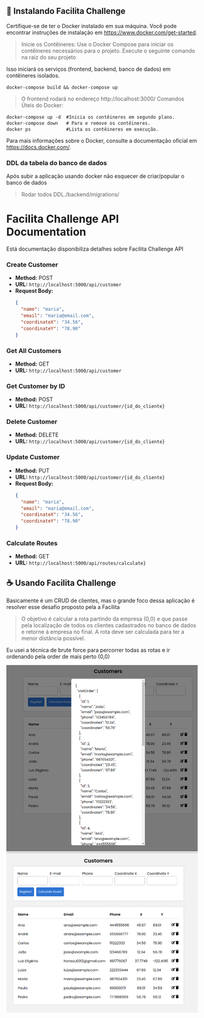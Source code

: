 ## 🚀 Instalando Facilita Challenge

Certifique-se de ter o Docker instalado em sua máquina. Você pode encontrar instruções de instalação em https://www.docker.com/get-started.

> Inicie os Contêineres:
> Use o Docker Compose para iniciar os contêineres necessários para o projeto. Execute o seguinte comando na raiz do seu projeto

Isso iniciará os serviços (frontend, backend, banco de dados) em contêineres isolados.

```
docker-compose build && docker-compose up
```

> O frontend rodará no endereço http://localhost:3000/
> Comandos Úteis do Docker:

```
docker-compose up -d  #Inicia os contêineres em segundo plano.
docker-compose down   # Para e remove os contêineres.
docker ps             #Lista os contêineres em execução.
```

Para mais informações sobre o Docker, consulte a documentação oficial em https://docs.docker.com/.

### DDL da tabela do banco de dados

Após subir a aplicação usando docker não esquecer de criar/popular o banco de dados

> Rodar todos DDL./backend/migrations/

# Facilita Challenge API Documentation

Está documentação disponibiliza detalhes sobre Facilita Challenge API

### Create Customer

- **Method:** POST
- **URL:** `http://localhost:5000/api/customer`
- **Request Body:**
  ```json
  {
    "name": "maria",
    "email": "maria@email.com",
    "coordinateX": "34.56",
    "coordinateY": "78.90"
  }
  ```

### Get All Customers

- **Method:** GET
- **URL:** `http://localhost:5000/api/customer`

### Get Customer by ID

- **Method:** POST
- **URL:** `http://localhost:5000/api/customer/{id_do_cliente}`

### Delete Customer

- **Method:** DELETE
- **URL:** `http://localhost:5000/api/customer/{id_do_cliente}`

### Update Customer

- **Method:** PUT
- **URL:** `http://localhost:5000/api/customer/{id_do_cliente}`
- **Request Body:**
  ```json
  {
    "name": "maria",
    "email": "maria@email.com",
    "coordinateX": "34.56",
    "coordinateY": "78.90"
  }
  ```

### Calculate Routes

- **Method:** GET
- **URL:** `http://localhost:5000/api/routes/calculate}`

## ☕ Usando Facilita Challenge

Basicamente é um CRUD de clientes, mas o grande foco dessa aplicação é resolver esse desafio proposto pela a Facilita

> O objetivo é calcular a rota partindo da empresa (0,0) e que passe pela localização de todos os clientes cadastrados no banco de dados e retorne à empresa no final. A rota deve ser calculada para ter a menor distância possível.

Eu usei a técnica de brute force para percorrer todas as rotas e ir ordenando pela order de mais perto (0,0)

![Demonstração](./images/modal-exemple.png)
![Frontend](./images/frontend.png)
